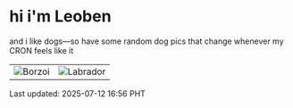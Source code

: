 # hi i'm Leoben

and i like dogs—so have some random dog pics that change whenever my CRON feels like it

|  |  |
|--------|----------|
| ![Borzoi](https://random-dog-vercel.vercel.app/api/random-borzoi?v=1752310616) | ![Labrador](https://random-dog-vercel.vercel.app/api/random-labrador?v=1752310616) |

Last updated: 2025-07-12 16:56 PHT
